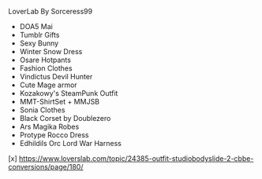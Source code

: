 LoverLab By Sorceress99

* DOA5 Mai
* Tumblr Gifts
* Sexy Bunny
* Winter Snow Dress 
* Osare Hotpants
* Fashion Clothes
* Vindictus Devil Hunter
* Cute Mage armor
* Kozakowy's SteamPunk Outfit
* MMT-ShirtSet + MMJSB 
* Sonia Clothes
* Black Corset by Doublezero
* Ars Magika Robes
* Protype Rocco Dress
* Edhildils Orc Lord War Harness

[x] https://www.loverslab.com/topic/24385-outfit-studiobodyslide-2-cbbe-conversions/page/180/
